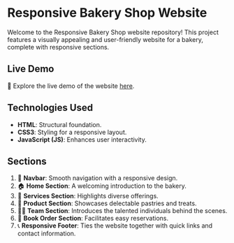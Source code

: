 # Responsive Bakery Shop Website

Welcome to the Responsive Bakery Shop website repository! This project features a visually appealing and user-friendly website for a bakery, complete with responsive sections.

## Live Demo 
🍰  Explore the live demo of the website [here](https://amira-fathalla12.github.io/Travel-Website/).


## Technologies Used
- **HTML**: Structural foundation.
- **CSS3**: Styling for a responsive layout.
- **JavaScript (JS)**: Enhances user interactivity.

## Sections

1. 📅 **Navbar**: Smooth navigation with a responsive design.
2. 🏠 **Home Section**: A welcoming introduction to the bakery.
3. 🍰 **Services Section**: Highlights diverse offerings.
4. 🎂 **Product Section**: Showcases delectable pastries and treats.
5. 👩‍🍳 **Team Section**: Introduces the talented individuals behind the scenes.
6. 📅 **Book Order Section**: Facilitates easy reservations.
7. 📞 **Responsive Footer**: Ties the website together with quick links and contact information.

